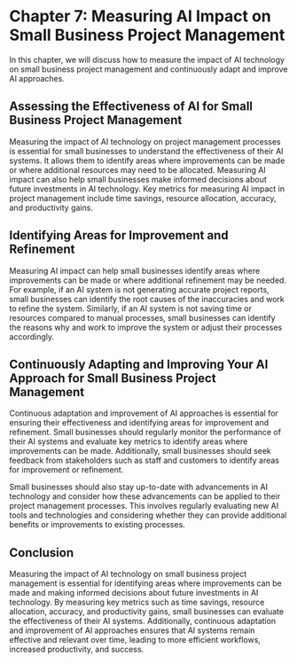 Chapter 7: Measuring AI Impact on Small Business Project Management
===================================================================

In this chapter, we will discuss how to measure the impact of AI technology on small business project management and continuously adapt and improve AI approaches.

Assessing the Effectiveness of AI for Small Business Project Management
-----------------------------------------------------------------------

Measuring the impact of AI technology on project management processes is essential for small businesses to understand the effectiveness of their AI systems. It allows them to identify areas where improvements can be made or where additional resources may need to be allocated. Measuring AI impact can also help small businesses make informed decisions about future investments in AI technology. Key metrics for measuring AI impact in project management include time savings, resource allocation, accuracy, and productivity gains.

Identifying Areas for Improvement and Refinement
------------------------------------------------

Measuring AI impact can help small businesses identify areas where improvements can be made or where additional refinement may be needed. For example, if an AI system is not generating accurate project reports, small businesses can identify the root causes of the inaccuracies and work to refine the system. Similarly, if an AI system is not saving time or resources compared to manual processes, small businesses can identify the reasons why and work to improve the system or adjust their processes accordingly.

Continuously Adapting and Improving Your AI Approach for Small Business Project Management
------------------------------------------------------------------------------------------

Continuous adaptation and improvement of AI approaches is essential for ensuring their effectiveness and identifying areas for improvement and refinement. Small businesses should regularly monitor the performance of their AI systems and evaluate key metrics to identify areas where improvements can be made. Additionally, small businesses should seek feedback from stakeholders such as staff and customers to identify areas for improvement or refinement.

Small businesses should also stay up-to-date with advancements in AI technology and consider how these advancements can be applied to their project management processes. This involves regularly evaluating new AI tools and technologies and considering whether they can provide additional benefits or improvements to existing processes.

Conclusion
----------

Measuring the impact of AI technology on small business project management is essential for identifying areas where improvements can be made and making informed decisions about future investments in AI technology. By measuring key metrics such as time savings, resource allocation, accuracy, and productivity gains, small businesses can evaluate the effectiveness of their AI systems. Additionally, continuous adaptation and improvement of AI approaches ensures that AI systems remain effective and relevant over time, leading to more efficient workflows, increased productivity, and success.
